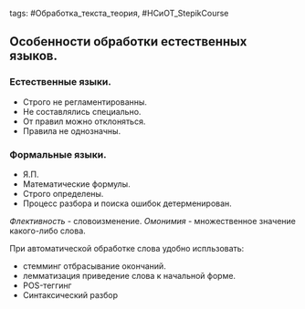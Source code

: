  tags: #Обработка_текста_теория, #НСиОТ_StepikCourse

## Особенности обработки естественных языков.

### Естественные языки.
- Строго не регламентированны.
- Не составлялись специально.
- От правил можно отклоняться.
- Правила не однозначны.

### Формальные языки.
- Я.П.
- Математические формулы.
- Строго определены.
- Процесс разбора и поиска ошибок детерменирован.

<i>Флективность</i> - словоизменение.
<i>Омонимия</i> - множественное значение какого-либо слова.

При автоматической обработке слова удобно испльзовать:
- стемминг отбрасывание окончаний.
- лемматизация приведение слова к начальной форме.
- POS-теггинг
- Синтаксический разбор


